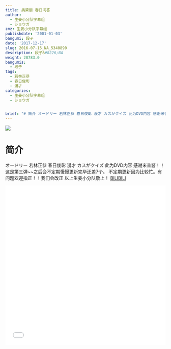 ```yaml
---
title: 奥黛丽 春日问答
author:
  - 生姜小分队字幕组
  - ショウガ
zmz: 生姜小分队字幕组
publishdate: '2001-01-03'
bangumi: 段子
date: '2017-12-17'
slug: 2016-07-15_NA_5340890
description: 段子&#8226;NA
weight: 28783.0
bangumis:
  - 段子
tags:
  - 若林正恭
  - 春日俊彰
  - 漫才
categories:
  - 生姜小分队字幕组
  - ショウガ


brief: "# 简介 オードリー 若林正恭 春日俊彰 漫才 カスがクイズ 此为DVD内容 感谢米普酱！！这是第三弹~~之后会不定期慢慢更新完毕还差7个。 不定期更新因为比较忙。有问题欢迎指正！！我们会改正 以上生姜小分队敬上！"
---
```

![](https://i.imgur.com/CRdbarF.png)
# 简介  
オードリー  若林正恭  春日俊彰
漫才  カスがクイズ
此为DVD内容 感谢米普酱！！这是第三弹~~之后会不定期慢慢更新完毕还差7个。
不定期更新因为比较忙。有问题欢迎指正！！我们会改正
以上生姜小分队敬上！
  [BILIBILI](https://www.bilibili.com/video/av5340890/)

<div class="vcontainer">  <iframe class="video" src="//www.bilibili.com/blackboard/player.html?aid=5340890" width="100%" height="500" frameborder="0" allowfullscreen="allowfullscreen"></iframe></div>

